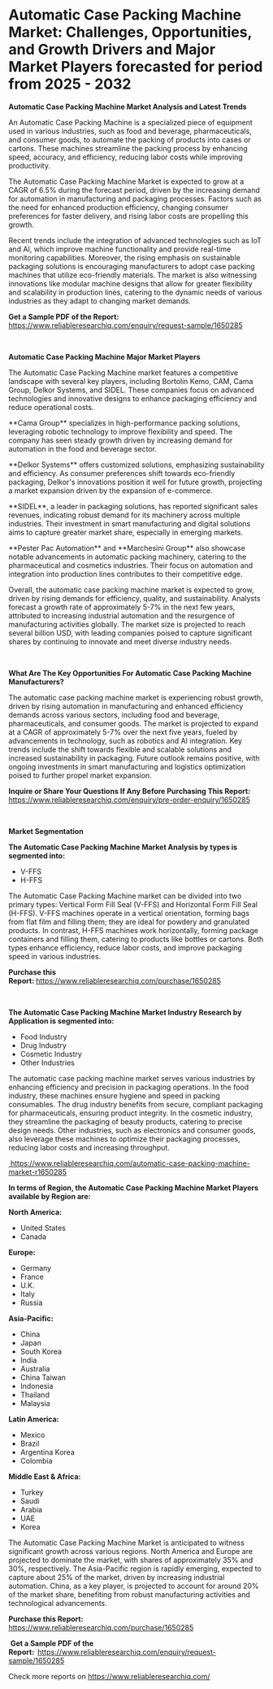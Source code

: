 <p><h1>Automatic Case Packing Machine Market: Challenges, Opportunities, and Growth Drivers and Major Market Players forecasted for period from 2025 - 2032</h1></p><p><strong>Automatic Case Packing Machine Market Analysis and Latest Trends</strong></p>
<p><p>An Automatic Case Packing Machine is a specialized piece of equipment used in various industries, such as food and beverage, pharmaceuticals, and consumer goods, to automate the packing of products into cases or cartons. These machines streamline the packing process by enhancing speed, accuracy, and efficiency, reducing labor costs while improving productivity.</p><p>The Automatic Case Packing Machine Market is expected to grow at a CAGR of 6.5% during the forecast period, driven by the increasing demand for automation in manufacturing and packaging processes. Factors such as the need for enhanced production efficiency, changing consumer preferences for faster delivery, and rising labor costs are propelling this growth. </p><p>Recent trends include the integration of advanced technologies such as IoT and AI, which improve machine functionality and provide real-time monitoring capabilities. Moreover, the rising emphasis on sustainable packaging solutions is encouraging manufacturers to adopt case packing machines that utilize eco-friendly materials. The market is also witnessing innovations like modular machine designs that allow for greater flexibility and scalability in production lines, catering to the dynamic needs of various industries as they adapt to changing market demands.</p></p>
<p><strong>Get a Sample PDF of the Report:&nbsp;</strong> <a href="https://www.reliableresearchiq.com/enquiry/request-sample/1650285?utm_campaign=2462&utm_medium=2&utm_source=Github&utm_content=ia&utm_term=17022025&utm_id=automatic-case-packing-machine">https://www.reliableresearchiq.com/enquiry/request-sample/1650285</a></p>
<p>&nbsp;</p>
<p><strong>Automatic Case Packing Machine Major Market Players</strong></p>
<p><p>The Automatic Case Packing Machine market features a competitive landscape with several key players, including Bortolin Kemo, CAM, Cama Group, Delkor Systems, and SIDEL. These companies focus on advanced technologies and innovative designs to enhance packaging efficiency and reduce operational costs.</p><p>**Cama Group** specializes in high-performance packing solutions, leveraging robotic technology to improve flexibility and speed. The company has seen steady growth driven by increasing demand for automation in the food and beverage sector.</p><p>**Delkor Systems** offers customized solutions, emphasizing sustainability and efficiency. As consumer preferences shift towards eco-friendly packaging, Delkor's innovations position it well for future growth, projecting a market expansion driven by the expansion of e-commerce.</p><p>**SIDEL**, a leader in packaging solutions, has reported significant sales revenues, indicating robust demand for its machinery across multiple industries. Their investment in smart manufacturing and digital solutions aims to capture greater market share, especially in emerging markets.</p><p>**Pester Pac Automation** and **Marchesini Group** also showcase notable advancements in automatic packing machinery, catering to the pharmaceutical and cosmetics industries. Their focus on automation and integration into production lines contributes to their competitive edge.</p><p>Overall, the automatic case packing machine market is expected to grow, driven by rising demands for efficiency, quality, and sustainability. Analysts forecast a growth rate of approximately 5-7% in the next few years, attributed to increasing industrial automation and the resurgence of manufacturing activities globally. The market size is projected to reach several billion USD, with leading companies poised to capture significant shares by continuing to innovate and meet diverse industry needs.</p></p>
<p>&nbsp;</p>
<p><strong>What Are The Key Opportunities For Automatic Case Packing Machine Manufacturers?</strong></p>
<p><p>The automatic case packing machine market is experiencing robust growth, driven by rising automation in manufacturing and enhanced efficiency demands across various sectors, including food and beverage, pharmaceuticals, and consumer goods. The market is projected to expand at a CAGR of approximately 5-7% over the next five years, fueled by advancements in technology, such as robotics and AI integration. Key trends include the shift towards flexible and scalable solutions and increased sustainability in packaging. Future outlook remains positive, with ongoing investments in smart manufacturing and logistics optimization poised to further propel market expansion.</p></p>
<p><strong>Inquire or Share Your Questions If Any Before Purchasing This Report:</strong> <a href="https://www.reliableresearchiq.com/enquiry/pre-order-enquiry/1650285?utm_campaign=2462&utm_medium=2&utm_source=Github&utm_content=ia&utm_term=17022025&utm_id=automatic-case-packing-machine">https://www.reliableresearchiq.com/enquiry/pre-order-enquiry/1650285</a></p>
<p>&nbsp;</p>
<p><strong>Market Segmentation</strong></p>
<p><strong>The Automatic Case Packing Machine Market Analysis by types is segmented into:</strong></p>
<p><ul><li>V-FFS</li><li>H-FFS</li></ul></p>
<p><p>The Automatic Case Packing Machine market can be divided into two primary types: Vertical Form Fill Seal (V-FFS) and Horizontal Form Fill Seal (H-FFS). V-FFS machines operate in a vertical orientation, forming bags from flat film and filling them; they are ideal for powdery and granulated products. In contrast, H-FFS machines work horizontally, forming package containers and filling them, catering to products like bottles or cartons. Both types enhance efficiency, reduce labor costs, and improve packaging speed in various industries.</p></p>
<p><strong>Purchase this Report:&nbsp;</strong><a href="https://www.reliableresearchiq.com/purchase/1650285?utm_campaign=2462&utm_medium=2&utm_source=Github&utm_content=ia&utm_term=17022025&utm_id=automatic-case-packing-machine">https://www.reliableresearchiq.com/purchase/1650285</a></p>
<p>&nbsp;</p>
<p><strong>The Automatic Case Packing Machine Market Industry Research by Application is segmented into:</strong></p>
<p><ul><li>Food Industry</li><li>Drug Industry</li><li>Cosmetic Industry</li><li>Other Industries</li></ul></p>
<p><p>The automatic case packing machine market serves various industries by enhancing efficiency and precision in packaging operations. In the food industry, these machines ensure hygiene and speed in packing consumables. The drug industry benefits from secure, compliant packaging for pharmaceuticals, ensuring product integrity. In the cosmetic industry, they streamline the packaging of beauty products, catering to precise design needs. Other industries, such as electronics and consumer goods, also leverage these machines to optimize their packaging processes, reducing labor costs and increasing throughput.</p></p>
<p><a href="https://www.reliableresearchiq.com/automatic-case-packing-machine-market-r1650285?utm_campaign=2462&utm_medium=2&utm_source=Github&utm_content=ia&utm_term=17022025&utm_id=automatic-case-packing-machine">&nbsp;https://www.reliableresearchiq.com/automatic-case-packing-machine-market-r1650285</a></p>
<p><strong>In terms of Region, the Automatic Case Packing Machine Market Players available by Region are:</strong></p>
<p>
    <p> <strong> North America: </strong>
        <ul>
            <li>United States</li>
            <li>Canada</li>
        </ul>
        </p> 
    <p> <strong> Europe: </strong>
        <ul>
            <li>Germany</li>
            <li>France</li>
            <li>U.K.</li>
            <li>Italy</li>
            <li>Russia</li>
        </ul>
        </p> 
    <p> <strong> Asia-Pacific: </strong>
        <ul>
            <li>China</li>
            <li>Japan</li>
            <li>South Korea</li>
            <li>India</li>
            <li>Australia</li>
            <li>China Taiwan</li>
            <li>Indonesia</li>
            <li>Thailand</li>
            <li>Malaysia</li>
        </ul>
        </p> 
    <p> <strong> Latin America: </strong>
        <ul>
            <li>Mexico</li>
            <li>Brazil</li>
            <li>Argentina Korea</li>
            <li>Colombia</li>
        </ul>
        </p> 
    <p> <strong> Middle East & Africa: </strong>
        <ul>
            <li>Turkey</li>
            <li>Saudi</li>
            <li>Arabia</li>
            <li>UAE</li>
            <li>Korea</li>
        </ul>
    </p>
    </p>
<p><p>The Automatic Case Packing Machine Market is anticipated to witness significant growth across various regions. North America and Europe are projected to dominate the market, with shares of approximately 35% and 30%, respectively. The Asia-Pacific region is rapidly emerging, expected to capture about 25% of the market, driven by increasing industrial automation. China, as a key player, is projected to account for around 20% of the market share, benefiting from robust manufacturing activities and technological advancements.</p></p>
<p><strong>Purchase this Report: </strong><a href="https://www.reliableresearchiq.com/purchase/1650285?utm_campaign=2462&utm_medium=2&utm_source=Github&utm_content=ia&utm_term=17022025&utm_id=automatic-case-packing-machine">https://www.reliableresearchiq.com/purchase/1650285</a></p>
<p>&nbsp;<strong>Get a Sample PDF of the Report:&nbsp;&nbsp;</strong><a href="https://www.reliableresearchiq.com/enquiry/request-sample/1650285?utm_campaign=2462&utm_medium=2&utm_source=Github&utm_content=ia&utm_term=17022025&utm_id=automatic-case-packing-machine">https://www.reliableresearchiq.com/enquiry/request-sample/1650285</a></p>
<p><strong></strong></p>
<p>Check more reports on <a href="https://www.reliableresearchiq.com/?utm_campaign=2462&utm_medium=2&utm_source=Github&utm_content=ia&utm_term=17022025&utm_id=automatic-case-packing-machine">https://www.reliableresearchiq.com/</a></p>